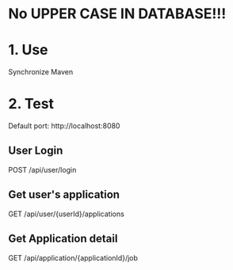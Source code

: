 # No UPPER CASE IN DATABASE!!!

# 1. Use
Synchronize Maven

# 2. Test
Default port: http://localhost:8080

## User Login
POST /api/user/login

## Get user's application
GET /api/user/{userId}/applications

## Get Application detail 
GET /api/application/{applicationId}/job